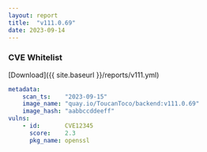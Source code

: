 ```yaml
---
layout: report
title:  "v111.0.69"
date: 2023-09-14
---
```

### CVE Whitelist

[Download]({{ site.baseurl }}/reports/v111.yml)

``` yaml
metadata:
    scan_ts:    "2023-09-15"
    image_name: "quay.io/ToucanToco/backend:v111.0.69"
    image_hash: "aabbccddeeff"
vulns:
    - id:       CVE12345
      score:    2.3
      pkg_name: openssl
```

